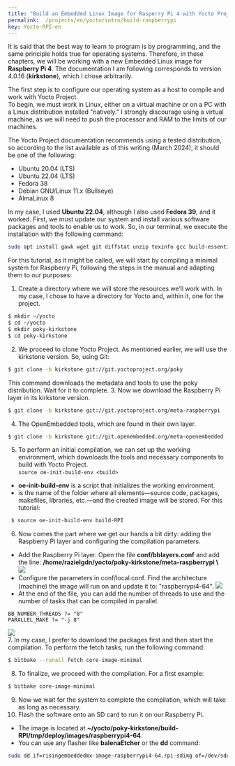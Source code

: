 ```yaml
---
title: "Build an Embedded Linux Image for Rasperry Pi 4 with Yocto Project"
permalink:  /projects/en/yocto/intro/build-raspberrypi
key: Yocto-RPI-en
---
```


It is said that the best way to learn to program is by programming, and the same principle holds true for operating systems. Therefore, in these chapters, we will be working with a new Embedded Linux image for **Raspberry Pi 4**. The documentation I am following corresponds to version 4.0.16 (**kirkstone**), which I chose arbitrarily.


The first step is to configure our operating system as a host to compile and work with Yocto Project.  
To begin, we must work in Linux, either on a virtual machine or on a PC with a Linux distribution installed "natively." I strongly discourage using a virtual machine, as we will need to push the processor and RAM to the limits of our machines.

The Yocto Project documentation recommends using a tested distribution, so according to the list available as of this writing (March 2024), it should be one of the following:
- Ubuntu 20.04 (LTS)
- Ubuntu 22.04 (LTS)
- Fedora 38
- Debian GNU/Linux 11.x (Bullseye)
- AlmaLinux 8

In my case, I used **Ubuntu 22.04**, although I also used **Fedora 39**, and it worked. First, we must update our system and install various software packages and tools to enable us to work. So, in our terminal, we execute the installation with the following command:   
```bash 
sudo apt install gawk wget git diffstat unzip texinfo gcc build-essential chrpath socat cpio python3 python3-pip python3-pexpect xz-utils debianutils iputils-ping python3-git python3-jinja2 libegl1-mesa libsdl1.2-dev python3-subunit mesa-common-dev zstd liblz4-tool file locales libacl1
```   

For this tutorial, as it might be called, we will start by compiling a minimal system for Raspberry Pi, following the steps in the manual and adapting them to our purposes: 
1. Create a directory where we will store the resources we’ll work with. In my case, I chose to have a directory for Yocto and, within it, one for the project.
```bash
$ mkdir ~/yocto   
$ cd ~/yocto     
$ mkdir poky-kirkstone    
$ cd poky-kirkstone   
```
2. We proceed to clone Yocto Project. As mentioned earlier, we will use the kirkstone version. So, using Git:
```bash
$ git clone -b kirkstone git://git.yoctoproject.org/poky
```
This command downloads the metadata and tools to use the poky distribution. Wait for it to complete.
3. Now we download the Raspberry Pi layer in its kirkstone version.    
```bash 
$ git clone -b kirkstone git://git.yoctoproject.org/meta-raspberrypi
```
4. The OpenEmbedded tools, which are found in their own layer.    
```bash 
$ git clone -b kirkstone git://git.openembedded.org/meta-openembedded
```
5. To perform an initial compilation, we can set up the working environment, which downloads the tools and necessary components to build with Yocto Project.     
`source oe-init-build-env <build>`
  - **oe-init-build-env** is a script that initializes the working environment.
  - **<build>** is the name of the folder where all elements—source code, packages, makefiles, libraries, etc.—and the created image will be stored. For this tutorial:  
```bash
 $ source oe-init-build-env build-RPI 
```
6. Now comes the part where we get our hands a bit dirty: adding the Raspberry Pi layer and configuring the compilation parameters.  
  - Add the Raspberry Pi layer. Open the file **conf/bblayers.conf** and add the line: **/home/razielgdn/yocto/poky-kirkstone/meta-raspberrypi \\**   
![](https://raw.githubusercontent.com/razielgdn/risingembeddedmx/main/assets/images/yp/yocto01.png)     
  - Configure the parameters in conf/local.conf. Find the architecture (machine) the image will run on and update it to: "raspberrypi4-64". 
 ![](https://raw.githubusercontent.com/razielgdn/risingembeddedmx/main/assets/images/yp/yocto02.png)       
  - At the end of the file, you can add the number of threads to use and the number of tasks that can be compiled in parallel.   
  ``` 
  BB_NUMBER_THREADS ?= "8"
  PARALLEL_MAKE ?= "-j 8"
  ```  
![](https://raw.githubusercontent.com/razielgdn/risingembeddedmx/main/assets/images/yp/yocto03.png)    
7. In my case, I prefer to download the packages first and then start the compilation. To perform the fetch tasks, run the following command:
```bash
$ bitbake --runall fetch core-image-minimal   
```   
8. To finalize, we proceed with the compilation. For a first example:
```bash
$ bitbake core-image-minimal
```
9. Now we wait for the system to complete the compilation, which will take as long as necessary.   
10. Flash the software onto an SD card to run it on our Raspberry Pi.   
  - The image is located at **~/yocto/poky-kirkstone/build-RPI/tmp/deploy/images/raspberrypi4-64**.    
  - You can use any flasher like **balenaEtcher** or the **dd** command:
```bash
sudo dd if=risingembeddedmx-image-raspberrypi4-64.rpi-sdimg of=/dev/sdc status=progress bs=1M
```